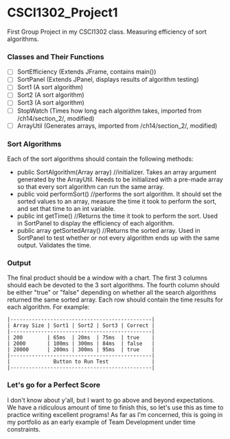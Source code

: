 # CSCI1302_Project1
First Group Project in my CSCI1302 class. Measuring efficiency of sort algorithms.

### Classes and Their Functions
- [ ] SortEfficiency (Extends JFrame, contains main())
- [ ] SortPanel (Extends JPanel, displays results of algorithm testing)
- [ ] Sort1 (A sort algorithm)
- [ ] Sort2 (A sort algorithm)
- [ ] Sort3 (A sort algorithm)
- [ ] StopWatch (Times how long each algorithm takes, imported from /ch14/section_2/, modified)
- [ ] ArrayUtil (Generates arrays, imported from /ch14/section_2/, modified)

### Sort Algorithms
  Each of the sort algorithms should contain the following methods:
- public SortAlgorithm(Array array) //initializer. Takes an array argument generated by the ArrayUtil. Needs to be initialized with a pre-made array so that every sort algorithm can run the same array.
- public void performSort() //performs the sort algorithm. It should set the sorted values to an array, measure the time it took to perform the sort, and set that time to an int variable.
- public int getTime() //Returns the time it took to perform the sort. Used in SortPanel to display the efficiency of each algorithm.
- public array getSortedArray() //Returns the sorted array. Used in SortPanel to test whether or not every algorithm ends up with the same output. Validates the time.

### Output
  The final product should be a window with a chart. The first 3 columns should each be devoted to the 3 sort algorithms. The fourth column should be either "true" or "false" depending on whether all the search algorithms returned the same sorted array. Each row should contain the time results for each algorithm. For example:

    |----------------------------------------------|
    | Array Size | Sort1 | Sort2 | Sort3 | Correct |
    |----------------------------------------------|
    | 200        | 65ms  | 20ms  | 75ms  | true    |
    | 2000       | 100ms | 300ms | 84ms  | false   |
    | 20000      | 200ms | 300ms | 95ms  | true    |
    |----------------------------------------------|
    |              Button to Run Test              |
    |----------------------------------------------|

### Let's go for a Perfect Score
  I don't know about y'all, but I want to go above and beyond expectations. We have a ridiculous amount of time to finish this, so let's use this as time to practice writing excellent programs! As far as I'm concerned, this is going in my portfolio as an early example of Team Development under time constraints.
